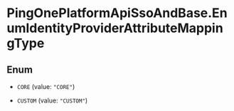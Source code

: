# PingOnePlatformApiSsoAndBase.EnumIdentityProviderAttributeMappingType

## Enum


* `CORE` (value: `"CORE"`)

* `CUSTOM` (value: `"CUSTOM"`)


